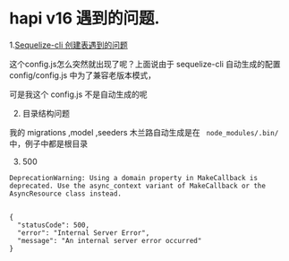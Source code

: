 # hapi v16 遇到的问题.


1.[Sequelize-cli 创建表遇到的问题](https://juejin.im/book/5b63fdba6fb9a04fde5ae6d0/section/5b6c042b6fb9a04fd93e5e03)

这个config.js怎么突然就出现了呢？上面说由于 sequelize-cli 自动生成的配置 config/config.js 中为了兼容老版本模式，

可是我这个 config.js  不是自动生成的呢

2. 目录结构问题

我的 migrations ,model ,seeders 木兰路自动生成是在 ` node_modules/.bin/` 中，例子中都是根目录

3. 500
```
DeprecationWarning: Using a domain property in MakeCallback is deprecated. Use the async_context variant of MakeCallback or the AsyncResource class instead.


{
  "statusCode": 500,
  "error": "Internal Server Error",
  "message": "An internal server error occurred"
}
```
